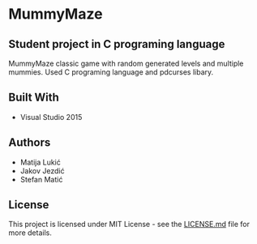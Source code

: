 # MummyMaze

## Student project in C programing language

MummyMaze classic game with random generated levels and multiple mummies. Used C programing language and pdcurses libary.

## Built With
* Visual Studio 2015

## Authors

* Matija Lukić
* Jakov Jezdić
* Stefan Matić

## License

This project is licensed under MIT License - see the [LICENSE.md](LICENSE.md) file for more details.
